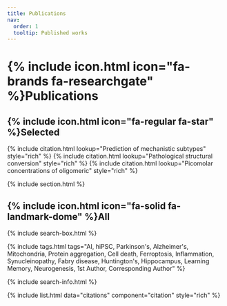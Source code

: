 ```yaml
---
title: Publications
nav:
  order: 1
  tooltip: Published works
---
```


# {% include icon.html icon="fa-brands fa-researchgate" %}Publications

## {% include icon.html icon="fa-regular fa-star" %}Selected

{% include citation.html lookup="Prediction of mechanistic subtypes" style="rich" %}
{% include citation.html lookup="Pathological structural conversion" style="rich" %}
{% include citation.html lookup="Picomolar concentrations of oligomeric" style="rich" %}

{% include section.html %}

## {% include icon.html icon="fa-solid fa-landmark-dome" %}All

{% include search-box.html %}

{% include tags.html tags="AI, hiPSC, Parkinson's, Alzheimer's, Mitochondria, Protein aggregation, Cell death, Ferroptosis, Inflammation, Synucleinopathy, Fabry disease, Huntington's, Hippocampus, Learning Memory, Neurogenesis, 1st Author, Corresponding Author" %}

{% include search-info.html %}

{% include list.html data="citations" component="citation" style="rich" %}
